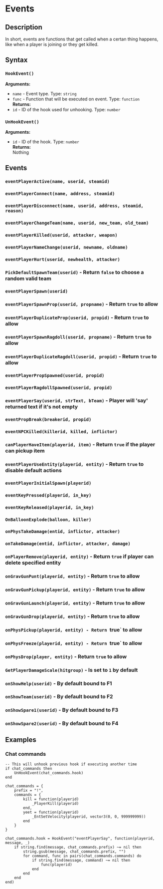 # Events
## Description
In short, events are functions that get called when a certan thing happens, like when a player is joining or they get killed.

## Syntax
### `HookEvent()`  
**Arguments:**  
- `name` - Event type. Type: `string`  
- `func` - Function that will be executed on event. Type: `function`  
**Returns:**  
- `id` - ID of the hook used for unhooking. Type: `number`  

### `UnHookEvent()`  
**Arguments:**  
- `id` - ID of the hook. Type: `number`  
**Returns:**  
Nothing  

## Events
### `eventPlayerActive(name, userid, steamid)`
### `eventPlayerConnect(name, address, steamid)`
### `eventPlayerDisconnect(name, userid, address, steamid, reason)`
### `eventPlayerChangeTeam(name, userid, new_team, old_team)`
### `eventPlayerKilled(userid, attacker, weapon)`
### `eventPlayerNameChange(userid, newname, oldname)`
### `eventPlayerHurt(userid, newhealth, attacker)`
### `PickDefaultSpawnTeam(userid)` - Return `false` to choose a random valid team
### `eventPlayerSpawn(userid)`
### `eventPlayerSpawnProp(userid, propname)` - Return `true` to allow
### `eventPlayerDuplicateProp(userid, propid)` - Return `true` to allow
### `eventPlayerSpawnRagdoll(userid, propname)` - Return `true` to allow
### `eventPlayerDuplicateRagdoll(userid, propid)` - Return `true` to allow
### `eventPlayerPropSpawned(userid, propid)`
### `eventPlayerRagdollSpawned(userid, propid)`
### `eventPlayerSay(userid, strText, bTeam)` - Player will 'say' returned text if it's not empty
### `eventPropBreak(breakerid, propid)`
### `eventNPCKilled(killerid, killed, inflictor)`
### `canPlayerHaveItem(playerid, item)` - Return `true` if the player can pickup item
### `eventPlayerUseEntity(playerid, entity)` - Return `true` to disable default actions
### `eventPlayerInitialSpawn(playerid)`
### `eventKeyPressed(playerid, in_key)`
### `eventKeyReleased(playerid, in_key)`
### `OnBalloonExplode(balloon, killer)`
### `onPhysTakeDamage(entid, inflictor, attacker)`
### `onTakeDamage(entid, inflictor, attacker, damage)`
### `onPlayerRemove(playerid, entity)` - Return `true` if player can delete specified entity
### `onGravGunPunt(playerid, entity)` - Return `true` to allow
### `onGravGunPickup(playerid, entity)` - Return `true` to allow
### `onGravGunLaunch(playerid, entity)` - Return `true` to allow
### `onGravGunDrop(playerid, entity)` - Return `true` to allow
### `onPhysPickup(playerid, entity) - Return `true` to allow
### `onPhysFreeze(playerid, entity) - Return `true` to allow
### `onPhysDrop(player, entity)` - Return `true` to allow
### `GetPlayerDamageScale(hitgroup)` - Is set to `1` by default
### `onShowHelp(userid)` - By default bound to F1
### `onShowTeam(userid)` - By default bound to F2
### `onShowSpare1(userid)` - By default bound to F3
### `onShowSpare2(userid)` - By default bound to F4

## Examples
### Chat commands
```
-- This will unhook previous hook if executing another time
if chat_commands then
	UnHookEvent(chat_commands.hook)
end

chat_commands = {
	prefix = "!",
	commands = {
		kill = function(playerid)
			_PlayerKill(playerid)
		end,
		yeet = function(playerid)
			_EntSetVelocity(playerid, vector3(0, 0, 999999999))
		end
	}
}

chat_commands.hook = HookEvent("eventPlayerSay", function(playerid, message, _)
	if string.find(message, chat_commands.prefix) ~= nil then
		string.gsub(message, chat_commands.prefix, "")
		for command, func in pairs(chat_commands.commands) do
			if string.find(message, command) ~= nil then
				func(playerid)
			end
		end
	end
end)
```
